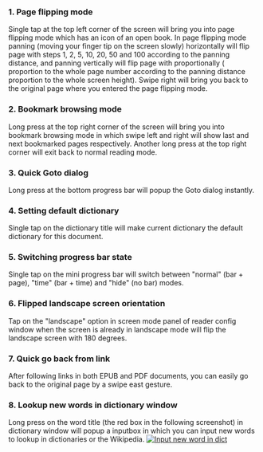 ### 1. Page flipping mode
Single tap at the top left corner of the screen will bring you into page flipping mode which has an icon of an open book. In page flipping mode panning (moving your finger tip on the screen slowly) horizontally will flip page with steps 1, 2, 5, 10, 20, 50 and 100 according to the panning distance, and panning vertically will flip page with proportionally ( proportion to the whole page number according to the panning distance proportion to the whole screen height). Swipe right will bring you back to the original page where you entered the page flipping mode.

### 2. Bookmark browsing mode
Long press at the top right corner of the screen will bring you into bookmark browsing mode in which swipe left and right will show last and next bookmarked pages respectively. Another long press at the top right corner will exit back to normal reading mode.

### 3. Quick Goto dialog
Long press at the bottom progress bar will popup the Goto dialog instantly.

### 4. Setting default dictionary
Single tap on the dictionary title will make current dictionary the default dictionary for this document.

### 5. Switching progress bar state
Single tap on the mini progress bar will switch between "normal" (bar + page), "time" (bar + time) and "hide" (no bar) modes.

### 6. Flipped landscape screen orientation
Tap on the "landscape" option in screen mode panel of reader config window when the screen is already in landscape mode will flip the landscape screen with 180 degrees.

### 7. Quick go back from link
After following links in both EPUB and PDF documents, you can easily go back to the original page by a swipe east gesture. 

### 8. Lookup new words in dictionary window
Long press on the word title (the red box in the following screenshot) in dictionary window will popup a inputbox in which you can input new words to lookup in dictionaries or the Wikipedia.
[![Input new word in dict](https://github.com/koreader/koreader/wiki/screenshots/dictionary_input_new_word.png)](https://github.com/koreader/koreader/wiki/screenshots/dictionary_input_new_word.png)
